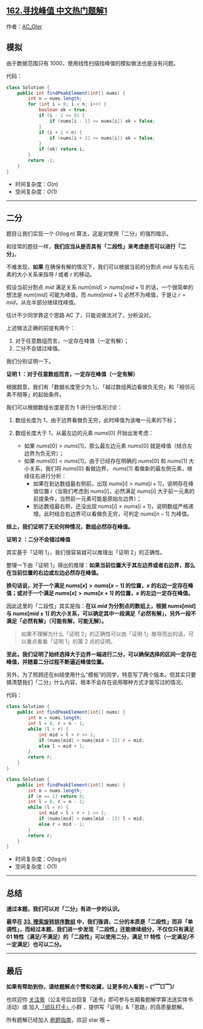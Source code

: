 ## [162.寻找峰值 中文热门题解1](https://leetcode.cn/problems/find-peak-element/solutions/100000/gong-shui-san-xie-noxiang-xin-ke-xue-xi-qva7v)

作者：[AC_OIer](https://leetcode.cn/u/AC_OIer)

## 模拟

由于数据范围只有 $1000$，使用线性扫描找峰值的模拟做法也是没有问题。

代码：
```Java []
class Solution {
    public int findPeakElement(int[] nums) {
        int n = nums.length;
        for (int i = 0; i < n; i++) {
            boolean ok = true;
            if (i - 1 >= 0) {
                if (nums[i - 1] >= nums[i]) ok = false;
            }
            if (i + 1 < n) {
                if (nums[i + 1] >= nums[i]) ok = false;
            }
            if (ok) return i;
        }
        return -1;
    }
}
```
* 时间复杂度：$O(n)$
* 空间复杂度：$O(1)$

---

## 二分

题目让我们实现一个 $O(\log{n})$ 算法，这是对使用「二分」的强烈暗示。

和往常的题目一样，**我们应当从是否具有「二段性」来考虑是否可以进行「二分」**。

不难发现，**如果** 在确保有解的情况下，我们可以根据当前的分割点 $mid$ 与左右元素的大小关系来指导 $l$ 或者 $r$ 的移动。

假设当前分割点 $mid$ 满足关系 $num[mid] > nums[mid + 1]$ 的话，一个很简单的想法是 $num[mid]$ 可能为峰值，而 $nums[mid + 1]$ 必然不为峰值，于是让 $r = mid$，从左半部分继续找峰值。

估计不少同学靠这个思路 AC 了，只能说做法对了，分析没对。

上述做法正确的前提有两个：

1. 对于任意数组而言，一定存在峰值（一定有解）；
2. 二分不会错过峰值。

我们分别证明一下。

**证明 $1$ ：对于任意数组而言，一定存在峰值（一定有解）**

根据题意，我们有「数据长度至少为 $1$」、「越过数组两边看做负无穷」和「相邻元素不相等」的起始条件。

我们可以根据数组长度是否为 $1$ 进行分情况讨论：

1. 数组长度为 $1$，由于边界看做负无穷，此时峰值为该唯一元素的下标；

2. 数组长度大于 $1$，从最左边的元素 $nums[0]$ 开始出发考虑：
    * 如果 $nums[0] > nums[1]$，那么最左边元素 $nums[0]$ 就是峰值（结合左边界为负无穷）；
    * 如果 $nums[0] < nums[1]$，由于已经存在明确的 $nums[0]$ 和 $nums[1]$ 大小关系，我们将 $nums[0]$ 看做边界， $nums[1]$ 看做新的最左侧元素，继续往右进行分析：
        * 如果在到达数组最右侧前，出现 $nums[i] > nums[i + 1]$，说明存在峰值位置 $i$（当我们考虑到 $nums[i]$，必然满足 $nums[i]$ 大于前一元素的前提条件，当然前一元素可能是原始左边界）；
        * 到达数组最右侧，还没出现 $nums[i] > nums[i + 1]$，说明数组严格递增。此时结合右边界可以看做负无穷，可判定 $nums[n - 1]$ 为峰值。

**综上，我们证明了无论何种情况，数组必然存在峰值。**

**证明 $2$ ：二分不会错过峰值**

其实基于「证明 $1$」，我们很容易就可以推理出「证明 $2$」的正确性。

整理一下由「证明 $1$」得出的推理：**如果当前位置大于其左边界或者右边界，那么在当前位置的右边或左边必然存在峰值。**

**换句话说，对于一个满足 $nums[x] > nums[x - 1]$ 的位置，$x$ 的右边一定存在峰值；或对于一个满足 $nums[x] > nums[x + 1]$ 的位置，$x$ 的左边一定存在峰值。**

因此这里的「二段性」其实是指：**在以 $mid$ 为分割点的数组上，根据 $nums[mid]$ 与 $nums[mid \pm 1]$ 的大小关系，可以确定其中一段满足「必然有解」，另外一段不满足「必然有解」（可能有解，可能无解）。**

> 如果不理解为什么「证明 $2$」的正确性可以由「证明 $1$」推导而出的话，可以重点看看「证明 $1$」的第 $2$ 点的证明。

**至此，我们证明了始终选择大于边界一端进行二分，可以确保选择的区间一定存在峰值，并随着二分过程不断逼近峰值位置。**

另外，为了照顾还在纠结使用什么“模板”的同学，特意写了两个版本。但其实只要搞清楚我们「二分」什么内容，根本不会存在说用哪种方式才能写过的情况。

代码：
```Java []
class Solution {
    public int findPeakElement(int[] nums) {
        int n = nums.length;
        int l = 0, r = n - 1;
        while (l < r) {
            int mid = l + r >> 1;
            if (nums[mid] > nums[mid + 1]) r = mid;
            else l = mid + 1;
        }
        return r;
    }
}
```
```Java []
class Solution {
    public int findPeakElement(int[] nums) {
        int n = nums.length;
        if (n == 1) return 0;
        int l = 0, r = n - 1;
        while (l < r) {
            int mid = l + r + 1 >> 1;
            if (nums[mid] > nums[mid - 1]) l = mid;
            else r = mid - 1;
        }
        return r;
    }
}
```
* 时间复杂度：$O(\log{n})$
* 空间复杂度：$O(1)$

---

## 总结

**通过本题，我们可以对「二分」有进一步的认识。**

**最早在 [33. 搜索旋转排序数组](https://mp.weixin.qq.com/s?__biz=MzU4NDE3MTEyMA==&mid=2247485864&idx=1&sn=e5482b2cf55962cd0c5384698d4d0fde&chksm=fd9ca2b7caeb2ba152ef1b900dce805ccfc73cf2a1595fa62eba8a6c5c5212d2d5b3e9f752ba&token=1232059512&lang=zh_CN#rd) 中，我们强调，二分的本质是「二段性」而非「单调性」，而经过本题，我们进一步发现「二段性」还能继续细分，不仅仅只有满足 $01$ 特性（满足/不满足）的「二段性」可以使用二分，满足 $1?$ 特性（一定满足/不一定满足）也可以二分。**


---

## 最后

**如果有帮助到你，请给题解点个赞和收藏，让更多的人看到 ~ ("▔□▔)/**

也欢迎你 [关注我](https://oscimg.oschina.net/oscnet/up-19688dc1af05cf8bdea43b2a863038ab9e5.png)（公主号后台回复「送书」即可参与长期看题解学算法送实体书活动）或 加入[「组队打卡」](https://leetcode-cn.com/u/ac_oier/)小群 ，提供写「证明」&「思路」的高质量题解。

所有题解已经加入 [刷题指南](https://github.com/SharingSource/LogicStack-LeetCode/wiki)，欢迎 star 哦 ~ 